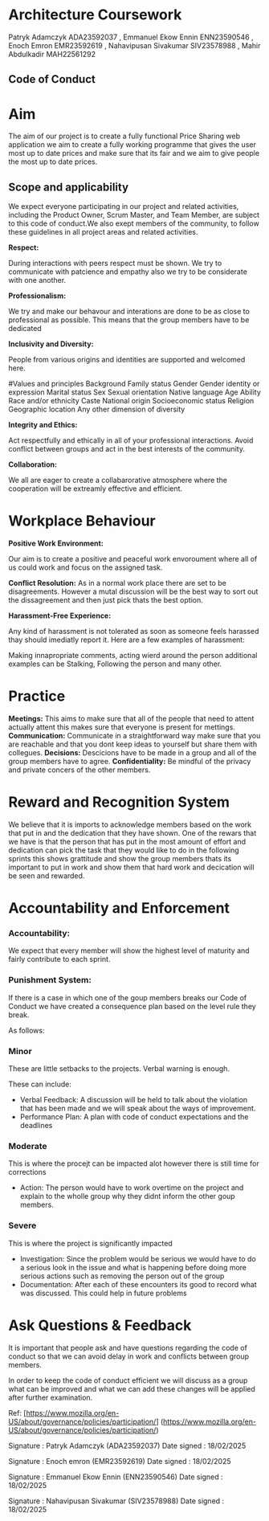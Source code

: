 # Architecture Coursework

Patryk Adamczyk ADA23592037 , Emmanuel Ekow Ennin ENN23590546 , Enoch Emron EMR23592619 , Nahavipusan Sivakumar SIV23578988 , Mahir Abdulkadir MAH22561292

## Code of Conduct 

# Aim

The aim of our project is to create a fully functional Price Sharing web application we aim to create a fully working programme that gives
the user most up to date prices and make sure that its fair and we aim to give people the most up to date prices.

## Scope and applicability 

We expect everyone participating in our project and related activities, including the Product Owner, Scrum Master, and Team Member, are subject to this code of conduct.We also exept members of the community, to follow these guidelines in all project areas and related activities.

**Respect:**

During interactions with peers respect must be shown. We try to communicate with patcience and empathy also we try to be considerate with one another.

**Professionalism:** 

We try and make our behavour and interations are done to be as close to professional as possible. This means that the group members have to be dedicated 

**Inclusivity and Diversity:** 

People from various origins and identities are supported and
welcomed here. 

#Values and principles 
Background
Family status
Gender
Gender identity or expression
Marital status
Sex
Sexual orientation
Native language
Age
Ability
Race and/or ethnicity
Caste
National origin
Socioeconomic status
Religion
Geographic location
Any other dimension of diversity

**Integrity and Ethics:**

Act respectfully and ethically in all of your professional interactions. Avoid conflict between groups and act in the best interests of the community.

**Collaboration:** 

We all are eager to create a collabarorative atmosphere where the cooperation will be extreamly effective and efficient. 

# Workplace Behaviour

**Positive Work Environment:** 

Our aim is to create a positive and peaceful work envoroument where all of us could work and focus on the assigned task.

**Conflict Resolution:** 
As in a normal work place there are set to be disagreements. However a mutal discussion will be the best way to sort out the dissagreement and then just pick thats the best option.

**Harassment-Free Experience:**

Any kind of harassment is not tolerated as soon as someone feels harassed thay should imediatly report it. 
Here are a few examples of harassment:

Making innapropriate comments, acting wierd around the person additional examples can be Stalking, Following the person and many other.

# Practice

**Meetings:** This aims to make sure that all of the people that need to attent actually attent this makes sure that everyone is present for mettings. 
**Communication:** 
Communicate in a straightforward way make sure that you are reachable and that you dont keep ideas to yourself but share them with collegues.
**Decisions:** 
Descicions have to be made in a group and all of the group members have to agree.
**Confidentiality:** 
Be mindful of the privacy and private concers of the other members.

# Reward and Recognition System

We believe that it is imports to acknowledge members based on the work that put in and the dedication that they have shown. One of the rewars that we have is that the person that has put in the most amount of effort and dedication can pick the task that they would like to do in the following sprints this shows grattitude and show the group members thats its important to put in work and show them that hard work and decication will be seen and rewarded.

# Accountability and Enforcement

### Accountability:

 We expect that every member will show the highest level of maturity and fairly contribute to each sprint. 

### Punishment System:

If there is a case in which one of the goup members breaks our Code of Conduct we have created a consequence plan based on the level rule they break.

As follows: 

### Minor

These are little setbacks to the projects. Verbal warning is enough.

These can include:

- Verbal Feedback: A discussion will be held to talk about the violation that has been made and we will speak about the ways of improvement.
- Performance Plan: A plan with code of conduct expectations and the deadlines 

### Moderate

This is where the procejt can be impacted alot however there is still time for corrections 

- Action: The person would have to work overtime on the project and explain to the wholle group why they didnt inform the other goup members.

### Severe

This is where the project is significantly impacted

- Investigation: Since the problem would be serious we would have to do a serious look in the issue and what is happening before doing more serious actions such as removing the person out of the group
- Documentation: After each of these encounters its good to record what was discussed. This could help in future problems

# Ask Questions & Feedback

It is important that people ask and have questions regarding the code of conduct so that we can avoid delay in work and conflicts between group members.

In order to keep the code of conduct efficient we will discuss as a group what can be improved and what we can add these changes will be applied after further examination.

Ref: [https://www.mozilla.org/en-US/about/governance/policies/participation/]
(https://www.mozilla.org/en-US/about/governance/policies/participation/)

Signature : Patryk Adamczyk (ADA23592037) 
Date signed : 18/02/2025

Signature : Enoch emron (EMR23592619) 
Date signed : 18/02/2025

Signature : Emmanuel Ekow Ennin (ENN23590546)
Date signed : 18/02/2025

Signature : Nahavipusan Sivakumar (SIV23578988)
Date signed : 18/02/2025


